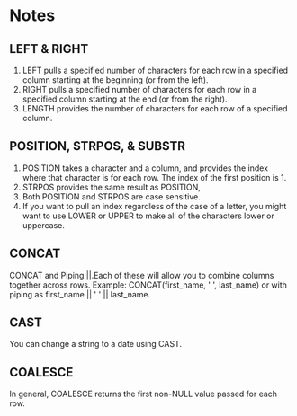 # Notes
## LEFT & RIGHT
1. LEFT pulls a specified number of characters for each row in a specified column starting at the beginning (or from the left).
2. RIGHT pulls a specified number of characters for each row in a specified column starting at the end (or from the right).
3. LENGTH provides the number of characters for each row of a specified column.

## POSITION, STRPOS, & SUBSTR
1. POSITION takes a character and a column, and provides the index where that character is for each row. The index of the first position is 1.
2. STRPOS provides the same result as POSITION,
3. Both POSITION and STRPOS are case sensitive.
4. If you want to pull an index regardless of the case of a letter, you might want to use LOWER or UPPER to make all of the characters lower or uppercase.

## CONCAT
CONCAT and Piping ||.Each of these will allow you to combine columns together across rows.
Example:
CONCAT(first_name, ' ', last_name) or with piping as first_name || ' ' || last_name.

## CAST
You can change a string to a date using CAST.

## COALESCE
In general, COALESCE returns the first non-NULL value passed for each row.